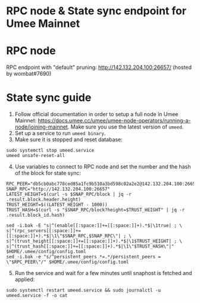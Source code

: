 # RPC node & State sync endpoint for Umee Mainnet
# RPC node

RPC endpoint with "default" pruning: http://142.132.204.100:26657/ (hosted by wombat#7690)

# State sync guide

1. Follow official documentation in order to setup a full node in Umee Mainnet: https://docs.umee.cc/umee/umee-node-operators/running-a-node/joining-mainnet.
Make sure you use the latest version of ``umeed``.
2. Set up a service to run ``umeed binary``.
3. Make sure it is stopped and reset database:
```
sudo systemctl stop umeed.service
umeed unsafe-reset-all
```
4. Use variables to connect to RPC node and set the number and the hash of the block for state sync:
```
RPC_PEER="db5cb0abc778ced85a1fc9b510a3bd598c02a2e2@142.132.204.100:26656"
SNAP_RPC="http://142.132.204.100:26657"
LATEST_HEIGHT=$(curl -s $SNAP_RPC/block | jq -r .result.block.header.height)
TRUST_HEIGHT=$((LATEST_HEIGHT - 1000))
TRUST_HASH=$(curl -s "$SNAP_RPC/block?height=$TRUST_HEIGHT" | jq -r .result.block_id.hash)

sed -i.bak -E "s|^(enable[[:space:]]+=[[:space:]]+).*$|\1true| ; \
s|^(rpc_servers[[:space:]]+=[[:space:]]+).*$|\1\"$SNAP_RPC,$SNAP_RPC\"| ; \
s|^(trust_height[[:space:]]+=[[:space:]]+).*$|\1$TRUST_HEIGHT| ; \
s|^(trust_hash[[:space:]]+=[[:space:]]+).*$|\1\"$TRUST_HASH\"|" $HOME/.umee/config/config.toml
sed -i.bak -e "s/^persistent_peers *=.*/persistent_peers = \"$RPC_PEER\"/" $HOME/.umee/config/config.toml
```
5. Run the service and wait for a few minutes until snaphost is fetched and applied:
```
sudo systemctl restart umeed.service && sudo journalctl -u umeed.service -f -o cat
```
